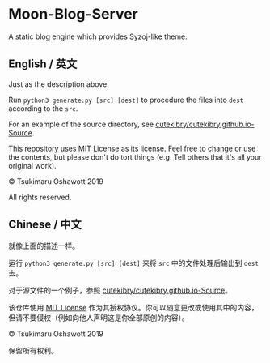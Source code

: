 # Moon-Blog-Server
A static blog engine which provides Syzoj-like theme.

## English / 英文
Just as the description above.

Run `python3 generate.py [src] [dest]` to procedure the files into `dest` according to the `src`.

For an example of the source directory, see [cutekibry/cutekibry.github.io-Source](https://github.com/cutekibry/cutekibry.github.io-Source).

This repository uses [MIT License](https://mit-license.org/) as its license. Feel free to change or use the contents, but please don't do tort things (e.g. Tell others that it's all your original work).

&copy; Tsukimaru Oshawott 2019

All rights reserved.

## Chinese / 中文
就像上面的描述一样。

运行 `python3 generate.py [src] [dest]` 来将 `src` 中的文件处理后输出到 `dest` 去。

对于源文件的一个例子，参照 [cutekibry/cutekibry.github.io-Source](https://github.com/cutekibry/cutekibry.github.io-Source)。

该仓库使用 [MIT License](https://mit-license.org/) 作为其授权协议。你可以随意更改或使用其中的内容，但请不要侵权（例如向他人声明这是你全部原创的内容）。

&copy; Tsukimaru Oshawott 2019

保留所有权利。